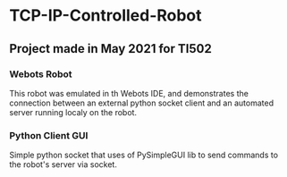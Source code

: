 # TCP-IP-Controlled-Robot
## Project made in May 2021 for TI502

### Webots Robot
This robot was emulated in th Webots IDE, and demonstrates the connection between an external python socket client and an automated server running localy on the robot.
### Python Client GUI
Simple python socket that uses of PySimpleGUI lib to send commands to the robot's server via socket.
